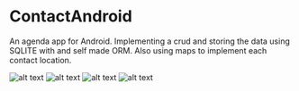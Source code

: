 # ContactAndroid

  An agenda app for Android. Implementing a crud and storing the data using SQLITE with and self made ORM. Also using maps to implement each contact location.

  ![alt text](https://puu.sh/wClp5/8e4647dc5e.png)
  ![alt text](https://puu.sh/wCltu/39cafcb289.png)
  ![alt text](https://puu.sh/wClwm/e04960dd19.png)
  ![alt text](https://puu.sh/wClzo/417d9a4a97.png)
